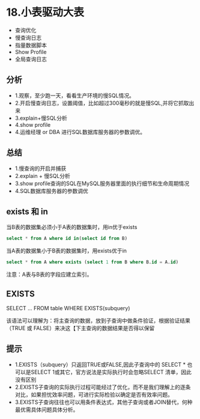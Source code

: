 # 18.小表驱动大表
- 查询优化
- 慢查询日志
- 指量数据脚本
- Show Profile
- 全局查询日志


## 分析
- 1.观察，至少跑一天，看看生产环境的慢SQL情况。
- 2.开启慢查询日志，设置阈值，比如超过300毫秒的就是慢SQL,并将它抓取出来
- 3.explain+慢SQL分析
- 4.show profile
- 4.运维经理 or DBA 进行SQL数据库服务器的参数调优。


## 总结
- 1.慢查询的开启并捕获
- 2.explain + 慢SQL分析
- 3.show profile查询的SQL在MySQL服务器里面的执行细节和生命周期情况
- 4.SQL数据库服务器的参数调优

## exists 和 in


当B表的数据集必须小于A表的数据集时，用in优于exists
```sql
select * from A where id in(select id from B)
```
 
当A表的数据集小于B表的数据集时，用exists优于in
```sql
select * from A where exists (select 1 from B where B.id = A.id)
```
注意：A表与B表的字段应建立索引。

## EXISTS

SELECT ... FROM table WHERE EXISTS(subquery)


该语法可以理解为：将主查询的数据，放到子查询中做条件验证，根据验证结果（TRUE 或 FALSE）来决这【下主查询的数据结果是否得以保留

## 提示
- 1.EXISTS（subquery）只返回TRUE或FALSE,因此子查询中的 SELECT * 也可以是SELECT 1或其它，官方说法是实际执行时会忽略SELECT 清单，因此没有区别
- 2.EXISTS子查询的实际执行过程可能经过了优化，而不是我们理解上的逐条对比，如果担忧效率问题，可进行实际检验以确定是否有效率问题。
- 3.EXISTS子查询往往也可以用条件表达式，其他子查询或者JOIN替代，何种最优需具体问题具体分析。






























